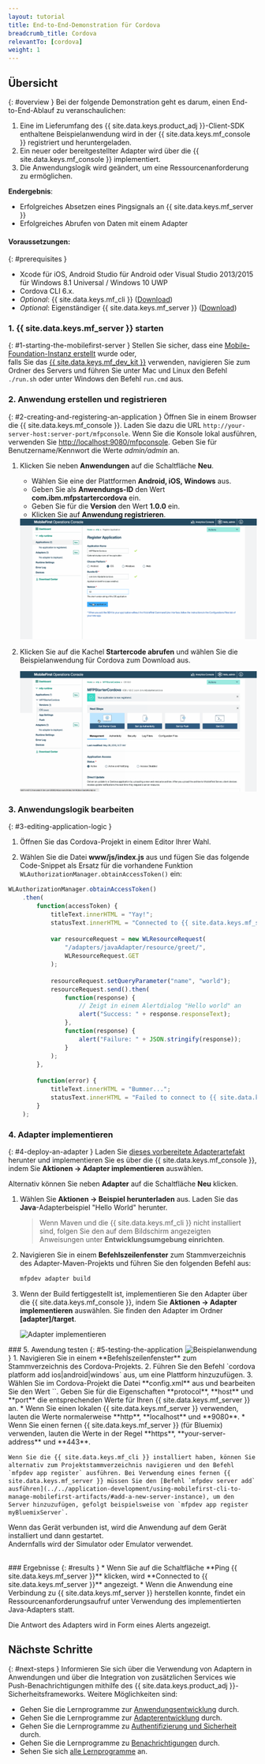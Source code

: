 ```yaml
---
layout: tutorial
title: End-to-End-Demonstration für Cordova
breadcrumb_title: Cordova
relevantTo: [cordova]
weight: 1
---
```

<!-- NLS_CHARSET=UTF-8 -->
## Übersicht
{: #overview }
Bei der folgende Demonstration geht es darum, einen End-to-End-Ablauf zu veranschaulichen: 

1. Eine im Lieferumfang des {{ site.data.keys.product_adj }}-Client-SDK enthaltene Beispielanwendung wird in der {{ site.data.keys.mf_console }} registriert und heruntergeladen.
2. Ein neuer oder bereitgestellter Adapter wird über die {{ site.data.keys.mf_console }} implementiert.  
3. Die Anwendungslogik wird geändert, um eine Ressourcenanforderung zu ermöglichen.

**Endergebnis**:

* Erfolgreiches Absetzen eines Pingsignals an {{ site.data.keys.mf_server }}
* Erfolgreiches Abrufen von Daten mit einem Adapter

#### Voraussetzungen: 
{: #prerequisites }
* Xcode für iOS, Android Studio für Android oder Visual Studio 2013/2015 für Windows 8.1 Universal / Windows 10 UWP
* Cordova CLI 6.x.
* *Optional*: {{ site.data.keys.mf_cli }} ([Download]({{site.baseurl}}/downloads))
* *Optional*: Eigenständiger {{ site.data.keys.mf_server }} ([Download]({{site.baseurl}}/downloads))

### 1. {{ site.data.keys.mf_server }} starten
{: #1-starting-the-mobilefirst-server }
Stellen Sie sicher, dass eine [Mobile-Foundation-Instanz erstellt](../../bluemix/using-mobile-foundation) wurde oder,  
falls Sie das [{{ site.data.keys.mf_dev_kit }}](../../installation-configuration/development/mobilefirst) verwenden, navigieren Sie zum Ordner des Servers und führen Sie unter Mac und Linux den Befehl `./run.sh` oder unter Windows den Befehl `run.cmd` aus.

### 2. Anwendung erstellen und registrieren
{: #2-creating-and-registering-an-application }
Öffnen Sie in einem Browser die {{ site.data.keys.mf_console }}. Laden Sie dazu die URL `http://your-server-host:server-port/mfpconsole`. Wenn Sie die Konsole lokal ausführen, verwenden Sie [http://localhost:9080/mfpconsole](http://localhost:9080/mfpconsole). Geben Sie für Benutzername/Kennwort die Werte *admin/admin* an.
 
1. Klicken Sie neben **Anwendungen** auf die Schaltfläche **Neu**. 
    * Wählen Sie eine der Plattformen **Android, iOS, Windows** aus.
    * Geben Sie als **Anwendungs-ID** den Wert **com.ibm.mfpstartercordova** ein.
    * Geben Sie für die **Version** den Wert **1.0.0** ein.
    * Klicken Sie auf **Anwendung registrieren**.

    <img class="gifplayer" alt="Anwendung registrieren" src="register-an-application-cordova.png"/>
 
2. Klicken Sie auf die Kachel **Startercode abrufen** und wählen Sie die Beispielanwendung für Cordova zum Download aus.

    <img class="gifplayer" alt="Beispielanwendung herunterladen" src="download-starter-code-cordova.png"/>
 
### 3. Anwendungslogik bearbeiten
{: #3-editing-application-logic }
1. Öffnen Sie das Cordova-Projekt in einem Editor Ihrer Wahl.

2. Wählen Sie die Datei **www/js/index.js** aus und fügen Sie das folgende Code-Snippet als Ersatz für die vorhandene Funktion `WLAuthorizationManager.obtainAccessToken()` ein:

```javascript
WLAuthorizationManager.obtainAccessToken()
    .then(
        function(accessToken) {
            titleText.innerHTML = "Yay!";
            statusText.innerHTML = "Connected to {{ site.data.keys.mf_server }}";
            
            var resourceRequest = new WLResourceRequest(
                "/adapters/javaAdapter/resource/greet/",
                WLResourceRequest.GET
            );
            
            resourceRequest.setQueryParameter("name", "world");
            resourceRequest.send().then(
                function(response) {
                    // Zeigt in einem Alertdialog "Hello world" an
                    alert("Success: " + response.responseText);
                },
                function(response) {
                    alert("Failure: " + JSON.stringify(response));
                }
            );
        },

        function(error) {
            titleText.innerHTML = "Bummer...";
            statusText.innerHTML = "Failed to connect to {{ site.data.keys.mf_server }}";
        }
    );
```
    
### 4. Adapter implementieren
{: #4-deploy-an-adapter }
Laden Sie [dieses vorbereitete Adapterartefakt](../javaAdapter.adapter) herunter und implementieren Sie es über die {{ site.data.keys.mf_console }}, indem Sie **Aktionen → Adapter implementieren** auswählen.

Alternativ können Sie neben **Adapter** auf die Schaltfläche **Neu** klicken.  
        
1. Wählen Sie **Aktionen → Beispiel herunterladen** aus. Laden Sie das **Java**-Adapterbeispiel "Hello World" herunter. 

    > Wenn Maven und die {{ site.data.keys.mf_cli }} nicht installiert sind, folgen Sie den auf dem Bildschirm angezeigten Anweisungen unter **Entwicklungsumgebung einrichten**.

2. Navigieren Sie in einem **Befehlszeilenfenster** zum Stammverzeichnis des Adapter-Maven-Projekts und führen Sie den folgenden Befehl aus:

    ```bash
   mfpdev adapter build
   ```

3. Wenn der Build fertiggestellt ist, implementieren Sie den Adapter über die {{ site.data.keys.mf_console }}, indem Sie **Aktionen → Adapter implementieren** auswählen. Sie finden den Adapter im Ordner **[adapter]/target**.
    
    <img class="gifplayer" alt="Adapter implementieren" src="create-an-adapter.png"/>   


<img src="cordovaQuickStart.png" alt="Beispielanwendung" style="float:right"/>
### 5. Awendung testen
{: #5-testing-the-application }
1. Navigieren Sie in einem **Befehlszeilenfenster** zum Stammverzeichnis des Cordova-Projekts.
2. Führen Sie den Befehl `cordova platform add ios|android|windows` aus, um eine Plattform hinzuzufügen.
3. Wählen Sie im Cordova-Projekt die Datei **config.xml** aus und bearbeiten Sie den Wert `<mfp:server ... url=" "/>`. Geben Sie für die Eigenschaften **protocol**, **host** und **port** die entsprechenden Werte für Ihren {{ site.data.keys.mf_server }} an.
    * Wenn Sie einen lokalen {{ site.data.keys.mf_server }} verwenden, lauten die Werte normalerweise **http**, **localhost** und **9080**.
    * Wenn Sie einen fernen {{ site.data.keys.mf_server }} (für Bluemix) verwenden, lauten die Werte in der Regel **https**, **your-server-address** und **443**.

    Wenn Sie die {{ site.data.keys.mf_cli }} installiert haben, können Sie alternativ zum Projektstammverzeichnis navigieren und den Befehl `mfpdev app register` ausführen. Bei Verwendung eines fernen {{ site.data.keys.mf_server }} müssen Sie den [Befehl `mfpdev server add` ausführen](../../application-development/using-mobilefirst-cli-to-manage-mobilefirst-artifacts/#add-a-new-server-instance), um den Server hinzuzufügen, gefolgt beispielsweise von `mfpdev app register myBluemixServer`.
	
Wenn das Gerät verbunden ist, wird die Anwendung auf dem Gerät installiert und dann gestartet.  
Andernfalls wird der Simulator oder Emulator verwendet.

<br clear="all"/>
### Ergebnisse
{: #results }
* Wenn Sie auf die Schaltfläche **Ping {{ site.data.keys.mf_server }}** klicken, wird **Connected to {{ site.data.keys.mf_server }}** angezeigt.
* Wenn die Anwendung eine Verbindung zu {{ site.data.keys.mf_server }} herstellen konnte, findet ein Ressourcenanforderungsaufruf unter Verwendung des implementierten Java-Adapters statt.

Die Antwort des Adapters wird in Form eines Alerts angezeigt.

## Nächste Schritte
{: #next-steps }
Informieren Sie sich über die Verwendung von Adaptern in Anwendungen und über die Integration von zusätzlichen Services wie Push-Benachrichtigungen mithilfe des {{ site.data.keys.product_adj }}-Sicherheitsframeworks. Weitere Möglichkeiten sind:

- Gehen Sie die Lernprogramme zur [Anwendungsentwicklung](../../application-development/) durch.
- Gehen Sie die Lernprogramme zur [Adapterentwicklung](../../adapters/) durch.
- Gehen Sie die Lernprogramme zu [Authentifizierung und Sicherheit](../../authentication-and-security/) durch.
- Gehen Sie die Lernprogramme zu [Benachrichtigungen](../../notifications/) durch.
- Sehen Sie sich [alle Lernprogramme](../../all-tutorials) an.
